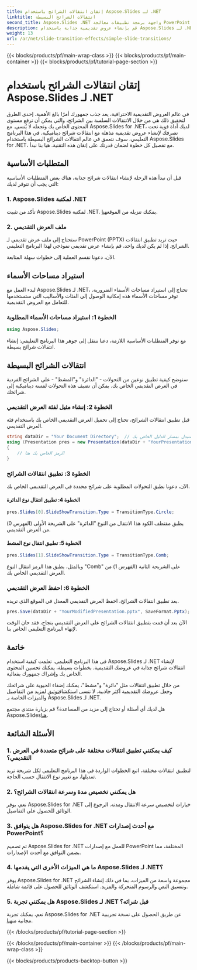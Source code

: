 ```yaml
---
title: إتقان انتقالات الشرائح باستخدام Aspose.Slides لـ .NET
linktitle: انتقالات الشرائح البسيطة
second_title: Aspose.Slides .NET واجهة برمجة تطبيقات معالجة PowerPoint
description: قم بإنشاء عروض تقديمية جذابة باستخدام Aspose.Slides لـ .NET. تعلم كيفية تطبيق انتقالات الشرائح الديناميكية دون عناء.
weight: 13
url: /ar/net/slide-transition-effects/simple-slide-transitions/
---
```


{{< blocks/products/pf/main-wrap-class >}}
{{< blocks/products/pf/main-container >}}
{{< blocks/products/pf/tutorial-page-section >}}

# إتقان انتقالات الشرائح باستخدام Aspose.Slides لـ .NET


في عالم العروض التقديمية الاحترافية، يعد جذب جمهورك أمرًا بالغ الأهمية. إحدى الطرق لتحقيق ذلك هي من خلال الانتقالات السلسة بين الشرائح، والتي يمكن أن ترفع مستوى المحتوى الخاص بك وتجعله لا يُنسى. مع Aspose.Slides for .NET، لديك أداة قوية تحت تصرفك لإنشاء عروض تقديمية مذهلة مع انتقالات شرائح ديناميكية. في هذا البرنامج التعليمي، سوف نتعمق في عالم انتقالات الشرائح البسيطة باستخدام Aspose.Slides for .NET، مع تفصيل كل خطوة لضمان قدرتك على إتقان هذه التقنية. هيا بنا نبدأ.

## المتطلبات الأساسية

قبل أن نبدأ هذه الرحلة لإنشاء انتقالات شرائح جذابة، هناك بعض المتطلبات الأساسية التي يجب أن تتوفر لديك:

### 1. Aspose.Slides لمكتبة .NET

 تأكد من تثبيت Aspose.Slides لمكتبة .NET. يمكنك تنزيله من الموقع[هنا](https://releases.aspose.com/slides/net/).

### 2. ملف العرض التقديمي

ستحتاج إلى ملف عرض تقديمي لـ PowerPoint (PPTX) حيث تريد تطبيق انتقالات الشرائح. إذا لم يكن لديك واحد، قم بإنشاء عرض تقديمي نموذجي لهذا البرنامج التعليمي.

الآن، دعونا نقسم العملية إلى خطوات سهلة المتابعة.

## استيراد مساحات الأسماء

لبدء العمل مع Aspose.Slides لـ .NET، تحتاج إلى استيراد مساحات الأسماء الضرورية. توفر مساحات الأسماء هذه إمكانية الوصول إلى الفئات والأساليب التي ستستخدمها للتعامل مع العروض التقديمية.

### الخطوة 1: استيراد مساحات الأسماء المطلوبة

```csharp
using Aspose.Slides;
```

مع توفر المتطلبات الأساسية اللازمة، دعنا ننتقل إلى جوهر هذا البرنامج التعليمي: إنشاء انتقالات شرائح بسيطة.

## انتقالات الشرائح البسيطة

سنوضح كيفية تطبيق نوعين من التحولات - "الدائرة" و"المشط" - على الشرائح الفردية في العرض التقديمي الخاص بك. يمكن أن تضيف هذه التحولات لمسة ديناميكية إلى شرائحك.

### الخطوة 2: إنشاء مثيل لفئة العرض التقديمي

قبل تطبيق انتقالات الشرائح، تحتاج إلى تحميل العرض التقديمي الخاص بك باستخدام فئة العرض التقديمي.

```csharp
string dataDir = "Your Document Directory";  // استبدل بمسار الدليل الخاص بك
using (Presentation pres = new Presentation(dataDir + "YourPresentation.pptx"))
{
    // الرمز الخاص بك هنا
}
```

### الخطوة 3: تطبيق انتقالات الشرائح

الآن، دعونا نطبق التحولات المطلوبة على شرائح محددة في العرض التقديمي الخاص بك.

#### الخطوة 4: تطبيق انتقال نوع الدائرة

```csharp
pres.Slides[0].SlideShowTransition.Type = TransitionType.Circle;
```

يطبق مقتطف الكود هذا الانتقال من النوع "الدائرة" على الشريحة الأولى (الفهرس 0) من العرض التقديمي.

#### الخطوة 5: تطبيق انتقال نوع المشط

```csharp
pres.Slides[1].SlideShowTransition.Type = TransitionType.Comb;
```

وبالمثل، يطبق هذا الرمز انتقال النوع "Comb" على الشريحة الثانية (الفهرس 1) من العرض التقديمي الخاص بك.

### الخطوة 6: احفظ العرض التقديمي

بعد تطبيق انتقالات الشرائح، احفظ العرض التقديمي المعدل في الموقع الذي تريده.

```csharp
pres.Save(dataDir + "YourModifiedPresentation.pptx", SaveFormat.Pptx);
```

الآن بعد أن قمت بتطبيق انتقالات الشرائح على العرض التقديمي بنجاح، فقد حان الوقت لإنهاء البرنامج التعليمي الخاص بنا.

## خاتمة

في هذا البرنامج التعليمي، تعلمت كيفية استخدام Aspose.Slides لـ .NET لإنشاء انتقالات شرائح جذابة في عروضك التقديمية. بخطوات بسيطة، يمكنك تحسين المحتوى الخاص بك وإشراك جمهورك بفعالية.

 من خلال تطبيق انتقالات مثل "دائرة" و"مشط"، يمكنك إضفاء الحيوية على شرائحك وجعل عروضك التقديمية أكثر جاذبية. لا تنسى استكشاف[توثيق](https://reference.aspose.com/slides/net/) لمزيد من التفاصيل والميزات الخاصة بـ Aspose.Slides لـ .NET.

 هل لديك أي أسئلة أو تحتاج إلى مزيد من المساعدة؟ قم بزيارة منتدى مجتمع Aspose.Slides[هنا](https://forum.aspose.com/).

## الأسئلة الشائعة

### 1. كيف يمكنني تطبيق انتقالات مختلفة على شرائح متعددة في العرض التقديمي؟
لتطبيق انتقالات مختلفة، اتبع الخطوات الواردة في هذا البرنامج التعليمي لكل شريحة تريد تعديلها، مع تغيير نوع الانتقال حسب الحاجة.

### 2. هل يمكنني تخصيص مدة وسرعة انتقالات الشرائح؟
نعم، يوفر Aspose.Slides for .NET خيارات لتخصيص سرعة الانتقال ومدته. الرجوع إلى الوثائق للحصول على التفاصيل.

### 3. هل يتوافق Aspose.Slides for .NET مع أحدث إصدارات PowerPoint؟
تم تصميم Aspose.Slides for .NET للعمل مع إصدارات PowerPoint المختلفة، مما يضمن التوافق مع أحدث الإصدارات.

### 4. ما هي الميزات الأخرى التي يقدمها Aspose.Slides لـ .NET؟
يوفر Aspose.Slides for .NET مجموعة واسعة من الميزات، بما في ذلك إنشاء الشرائح وتنسيق النص والرسوم المتحركة والمزيد. استكشف الوثائق للحصول على قائمة شاملة.

### 5. هل يمكنني تجربة Aspose.Slides لـ .NET قبل شرائه؟
 نعم، يمكنك تجربة Aspose.Slides for .NET عن طريق الحصول على نسخة تجريبية مجانية من[هنا](https://releases.aspose.com/).

{{< /blocks/products/pf/tutorial-page-section >}}

{{< /blocks/products/pf/main-container >}}
{{< /blocks/products/pf/main-wrap-class >}}

{{< blocks/products/products-backtop-button >}}
